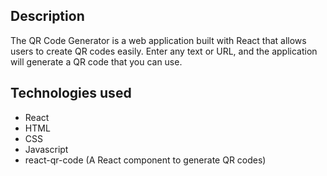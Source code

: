 ## Description
The QR Code Generator is a web application built with React that allows users to create QR codes easily. Enter any text or URL, and the application will generate a QR code that you can use. 

## Technologies used
- React
- HTML
- CSS
- Javascript
- react-qr-code (A React component to generate QR codes)
